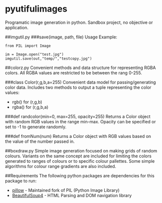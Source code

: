 # pyutifulimages
Programatic image generation in python. Sandbox project, no objective or application.

##imgutil.py
###save(image, path, file)
Usage Example:
```
from PIL import Image

im = Image.open("test.jpg")
imgutil.save(out,"temp/","testcopy.jpg")
```


##colorz.py
Convenient methods and data structure for representing RGBA colors. All RGBA values are restricted to be between the rang 0-255.

###class Color(r,g,b,a=255)
Convenient data model for passing/generating color data. Includes two methods to output a tuple representing the color values:
* rgb() for (r,g,b)
* rgba() for (r,g,b,a)

###def randcolor(min=0, max=255, opacity=255)
Returns a Color object with random RGB values in the range min-max. Opacity can be specified or set to -1 to generate randomly.

###def fromNum(num)
Returns a Color object with RGB values based on the value of the number passed in.


##boxdraw.py
Simple image generation focused on making grids of random colours. Variants on the same concept are included for limiting the colors generated to ranges of colours or to specific colour pallettes. Some simple algorithms for colour range gradients are also included.


##Requirements
The following python packages are dependencies for this package to run:
* [pillow](https://pypi.python.org/pypi/Pillow/2.0.0) - Maintained fork of PIL (Python Image Library)
* [BeautifulSoup4](http://www.crummy.com/software/BeautifulSoup/) - HTML Parsing and DOM navigation library
